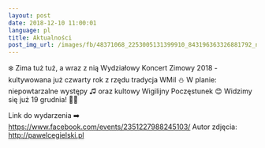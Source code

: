```yaml
---
layout: post
date: 2018-12-10 11:00:01
language: pl
title: Aktualności
post_img_url: /images/fb/48371068_2253005131399910_843196363326881792_n.png
---
```


❄️ Zima tuż tuż, a wraz z nią Wydziałowy Koncert Zimowy 2018 - kultywowana już czwarty rok z rzędu tradycja WMiI ⛄️ 
W planie: niepowtarzalne występy ♫ oraz kultowy Wigilijny Poczęstunek 😊
Widzimy się już 19 grudnia! 🎅🏻

Link do wydarzenia ➡️ https://www.facebook.com/events/2351227988245103/
Autor zdjęcia: http://pawelcegielski.pl